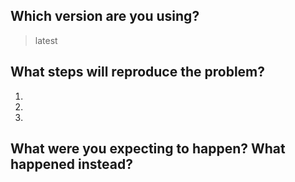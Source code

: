 ## Which version are you using?
> latest <!--- Please change --->  


## What steps will reproduce the problem?  
1. <!--- Please change --->
2. 
3. 

## What were you expecting to happen? What happened instead?  
<!--- Please change --->